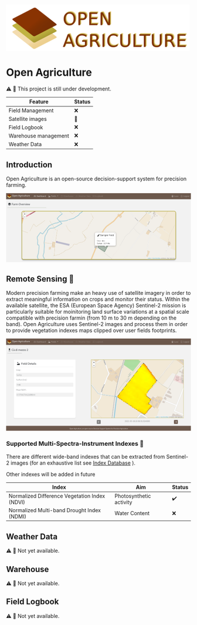<img width="500" src="docs/logo_wide">

# Open Agriculture 

:warning: :construction: This project is still under development.

| Feature  | Status |
| ------------- | ------------- |
| Field Management  | :x: |
| Satellite images  | :construction:  |
| Field Logbook| :x: |
| Warehouse management | :x: |
| Weather Data | :x: |

## Introduction

Open Agriculture is an open-source decision-support system for precision farming.

<img width="720" src="docs/dashboard.png">

## Remote Sensing  :satellite:

Modern precision farming make an heavy use of satellite imagery in order to extract meaningful information on crops and monitor their status. Within the available satellite, the ESA (European Space Agency) Sentinel-2 mission is particularly suitable for moinitoring land surface variations at a spatial scale compatible with precision farmin (from 10 m to 30 m depending on the band).
Open Agriculture uses Sentinel-2 images and process them in order to provide vegetation indexes maps clipped over user fields footprints.

<img width="720" src="docs/field_details.png">

### Supported Multi-Spectra-Instrument Indexes :seedling:

There are different wide-band indexes that can be extracted from Sentinel-2 images (for an exhaustive list see [Index Database](https://www.indexdatabase.de/db/is.php?sensor_id=96) ). 

Other indexes will be added in future

| Index  | Aim | Status |
| ------------- | ------------- |------------- |
| Normalized Difference Vegetation Index (NDVI) | Photosynthetic activity  | :heavy_check_mark: |
| Normalized Multi-band Drought Index (NDMI) | Water Content | :x: |

## Weather Data

:warning: :construction: Not yet available.

## Warehouse

:warning: :construction: Not yet available.

## Field Logbook

:warning: :construction: Not yet available.



